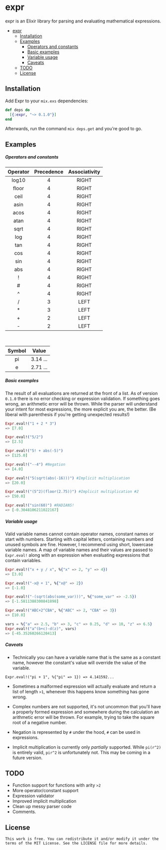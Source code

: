# expr

expr is an Elixir library for parsing and evaluating mathematical expressions.

- [expr](#expr)
  - [Installation](#installation)
  - [Examples](#examples)
    - [Operators and constants](#operators-and-constants)
    - [Basic examples](#basic-examples)
    - [Variable usage](#variable-usage)
    - [Caveats](#caveats)
  - [TODO](#todo)
  - [License](#license)



## Installation

Add Expr to your ```mix.exs``` dependencies:

```elixir 
def deps do
  [{:expr, "~> 0.1.0"}]
end
```

Afterwards, run the command ```mix deps.get``` and you're good to go.

## Examples

##### Operators and constants

| Operator  |Precedence | Associativity |
| :-------------: | :-------------: | :------------: |
| log10  | 4  | RIGHT |
| floor  | 4  | RIGHT |
| ceil  | 4  | RIGHT |
| asin  | 4  | RIGHT |
| acos  | 4  | RIGHT |
| atan  | 4  | RIGHT |
| sqrt  | 4  | RIGHT |
| log  | 4  | RIGHT |
| tan  | 4  | RIGHT |
| cos  | 4  | RIGHT |
| sin  | 4  | RIGHT |
| abs  | 4  | RIGHT |
| !  | 4  | RIGHT |
| #  | 4  | RIGHT |
| ^  | 4  | RIGHT |
| /  | 3  | LEFT |
| *  | 3  | LEFT |
| +  | 2  | LEFT |
| - | 2  | LEFT |
  <br>
  
| Symbol  | Value |
| :-------------: | :-------------: |
| pi  | 3.14 ...  |
| e | 2.71 ...|

##### Basic examples

The result of all evaluations are returned at the front of a list. As of version ```0.1.0``` there is no error checking or expression validation. If something goes wrong, an arithmetic error will be thrown. While the parser will understand your intent for most expressions, the more explicit you are, the better. (Be liberal with parenthesis if you're getting unexpected results!)

```elixir
Expr.eval!("1 + 2 * 3")
=> [7.0]

Expr.eval!("5/2")
=> [2.5]

Expr.eval!("5! + abs(-5)")
=> [125.0]

Expr.eval!("--4") #Negation
=> [4.0]

Expr.eval!("5(sqrt(abs(-16)))") #Implicit multiplication
=> [20.0]

Expr.eval!("(5^2)(floor(2.75))") #Implicit multiplication #2
=> [50.0]

Expr.eval!("sin(60)") #RADIANS!
=> [-0.3048106211022167]
```

##### Variable usage

Valid variable names cannot contain operator names, constant names or start with numbers. Starting with capital letters, containing numbers and unused symbols are fine. However, I recommend using short, lowercase variable names. A map of variable names and their values are passed to ```Expr.eval!``` along with an expression when evaluating expressions that contain variables.

```elixir
Expr.eval!("x + y / x", %{"x" => 2, "y" => 4})
=> [3.0]

Expr.eval!("-x@ + 1", %{"x@" => 2})
=> [-1.0]

Expr.eval!("-(sqrt(abs(some_var)))", %{"some_var" => -2.5})
=> [-1.5811388300841898]

Expr.eval!("ABC+2^CBA", %{"ABC" => 2, "CBA" => 3})
=> [10.0]

vars = %{"a" => 2.5, "b" => 3, "c" => 0.25, "d" => 10, "z" => 6.5}
Expr.eval!("a^(b+c)-d(z)", vars)
=> [-45.35260266120413]
```

##### Caveats

- Technically you can have a variable name that is the same as a constant name, however the constant's value will override the value of the variable.

 ```Expr.eval!("pi + 1", %{"pi" => 1}) => 4.141592...```
 

- Sometimes a malformed expression will actually evaluate and return a list of length ```>1```, whenever this happens know something has gone wrong.


- Complex numbers are not supported, it's not uncommon that you'll have a properly formed expression and somewhere during the calculation an arithmetic error will be thrown. For example, trying to take the square root of a negative number.


- Negation is represented by ```#``` under the hood, ```#``` can be used in expressions. 


- Implicit multiplication is currently only *partially* supported. While ```pi(r^2)``` is entirely valid, ```pir^2``` is unfortunately not. This may be coming in a future version.


## TODO

- Function support for functions with arity ```>2```
- More operator/constant support
- Expression validator
- Improved implicit multiplication
- Clean up messy parser code
- Comments.

## License

```
This work is free. You can redistribute it and/or modify it under the
terms of the MIT License. See the LICENSE file for more details.
```

